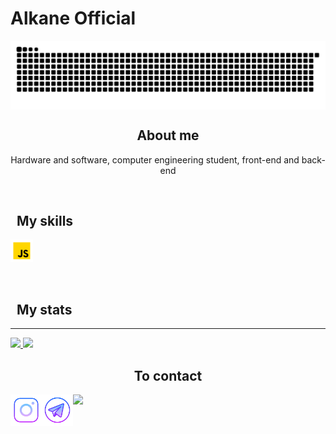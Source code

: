 # Alkane Official

<img align="center" src="https://raw.githubusercontent.com/imrrobat/imrrobat/d1b244e170d2b75fdda3efd499eaaf163f7a617c/images/github-contribution-grid-snake.svg"/>

<h2 align="center">About me</h2>
<p align="center">
  Hardware and software, computer engineering student, front-end and back-end
</p>

<br />

<h2>&nbsp; My skills</h2>
<p align="left">
  <a href="https://developer.mozilla.org/en-US/docs/Web/JavaScript" target="_blank" rel="noreferrer"><img 
  src="https://github.com/AALKANEE/AALKANEE/blob/main/icons8-javascript-96.png?raw=true" width="36" height="36" alt="Javascript" /></a>
</p>

<br />

<h2>&nbsp; My stats </h2>

----

<a href="https://github.com/AALKANEE">
  <img src="https://github-readme-stats.vercel.app/api?username=AALKANEE&show_icons=true&theme=radical" />
  <img src="https://github-readme-stats.vercel.app/api/top-langs/?username=AALKANEE&layout=donut" />
</a>



<br />
<h2 align="center">To contact</h2>
<a href="https://www.instagram.com/oalkaneo"><img width="50px" height="50px" align="left" src="https://github.com/AALKANEE/AALKANEE/blob/main/icons8-instagram-96.png?raw=true" alt="instagram"/></a>
<a href="https://t.me/rap_11"><img width="50px" height="50px" align="left" src="https://github.com/AALKANEE/AALKANEE/blob/main/icons8-telegram-96.png?raw=true" alt="telegram"/></a>
<a href="https://t.me/alkane_official">
    <img  align="left" src="https://img.shields.io/badge/Telegram-@alkane_official-purple?style=flat&logo=telegram" />
  </a>

<br />
